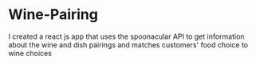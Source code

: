 # Wine-Pairing
I created a react js app that uses the spoonacular API to get information about the wine and dish pairings and matches customers' food choice to wine choices
